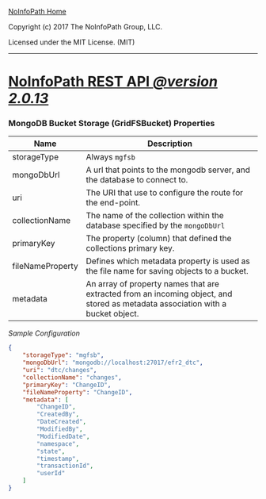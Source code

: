 [NoInfoPath Home](http://gitlab.imginconline.com/noinfopath/noinfopath/wikis/home)

Copyright (c) 2017 The NoInfoPath Group, LLC.

Licensed under the MIT License. (MIT)

___

[NoInfoPath REST API *@version 2.0.13*](home)
=============================================

### MongoDB Bucket Storage (GridFSBucket) Properties

|Name|Description|
|----|-----------|
|storageType|Always `mgfsb`|
|mongoDbUrl|A url that points to the mongodb server, and the database to connect to.|
|uri|The URI that use to configure the route for the end-point.|
|collectionName|The name of the collection within the database specified by the `mongoDbUrl`|
|primaryKey|The property (column) that defined the collections primary key.|
|fileNameProperty|Defines which metadata property is used as the file name for saving objects to a bucket.|
|metadata|An array of property names that are extracted from an incoming object, and stored as metadata association with a bucket object.|

*Sample Configuration*

```json
{
	"storageType": "mgfsb",
	"mongoDbUrl": "mongodb://localhost:27017/efr2_dtc",
	"uri": "dtc/changes",
	"collectionName": "changes",
	"primaryKey": "ChangeID",
	"fileNameProperty": "ChangeID",
	"metadata": [
		"ChangeID",
		"CreatedBy",
		"DateCreated",
		"ModifiedBy",
		"ModifiedDate",
		"namespace",
		"state",
		"timestamp",
		"transactionId",
		"userId"
	]
}
```

